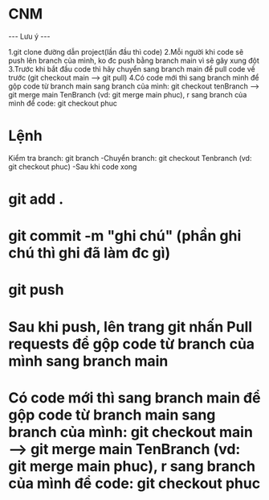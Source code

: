 # CNM
--- Lưu ý ---

1.git clone đường dẫn project(lần đầu thì code)
2.Mỗi người khi code sẽ push lên branch của mình, ko đc push bằng branch main vì sẽ gây xung đột
3.Trước khi bắt đầu code thì hãy chuyển sang branch main để pull code về trước (git checkout main --> git pull)
4.Có code mới thì sang branch mình để gộp code từ branch main sang branch của mình: git checkout tenBranch --> git merge main TenBranch (vd: git merge main phuc), r sang branch của mình để code: git checkout phuc
# Lệnh

Kiểm tra branch: git branch
-Chuyển branch: git checkout Tenbranch (vd: git checkout phuc)
-Sau khi code xong

# git add .
# git commit -m "ghi chú" (phần ghi chú thì ghi đã làm đc gì)
# git push
# Sau khi push, lên trang git nhấn Pull requests để gộp code từ branch của mình sang branch main
# Có code mới thì sang branch main để gộp code từ branch main sang branch của mình: git checkout main --> git merge main TenBranch (vd: git merge main phuc), r sang branch của mình để code: git checkout phuc
